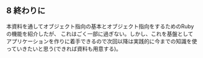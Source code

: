 ## 8 終わりに

本資料を通してオブジェクト指向の基本とオブジェクト指向をするためのRubyの機能を紹介したが、
これはごく一部に過ぎない。しかし、これを基盤としてアプリケーションを作りに着手できるので次回以降は実践的に今までの知識を使っていきたいと思う(できれば資料も用意する)。